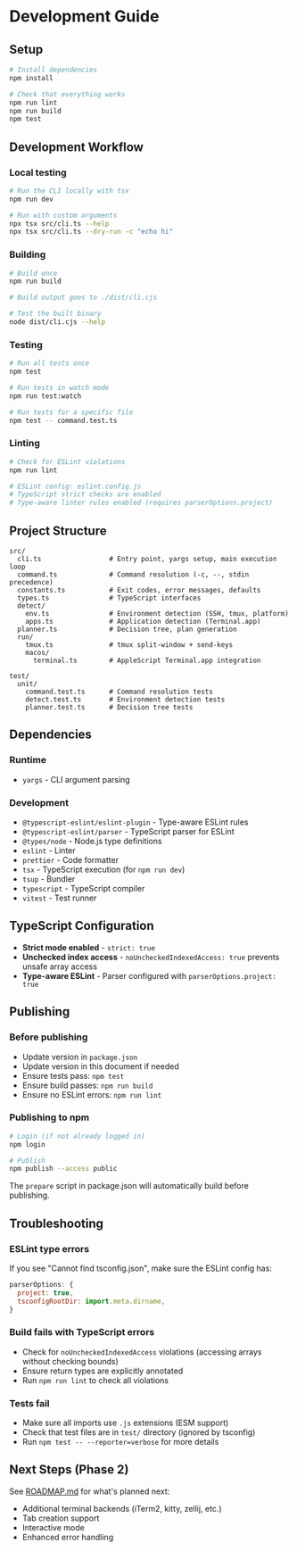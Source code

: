 # Development Guide

## Setup

```bash
# Install dependencies
npm install

# Check that everything works
npm run lint
npm run build
npm test
```

## Development Workflow

### Local testing

```bash
# Run the CLI locally with tsx
npm run dev

# Run with custom arguments
npx tsx src/cli.ts --help
npx tsx src/cli.ts --dry-run -c "echo hi"
```

### Building

```bash
# Build once
npm run build

# Build output goes to ./dist/cli.cjs

# Test the built binary
node dist/cli.cjs --help
```

### Testing

```bash
# Run all tests once
npm test

# Run tests in watch mode
npm run test:watch

# Run tests for a specific file
npm test -- command.test.ts
```

### Linting

```bash
# Check for ESLint violations
npm run lint

# ESLint config: eslint.config.js
# TypeScript strict checks are enabled
# Type-aware linter rules enabled (requires parserOptions.project)
```

## Project Structure

```
src/
  cli.ts                 # Entry point, yargs setup, main execution loop
  command.ts             # Command resolution (-c, --, stdin precedence)
  constants.ts           # Exit codes, error messages, defaults
  types.ts               # TypeScript interfaces
  detect/
    env.ts               # Environment detection (SSH, tmux, platform)
    apps.ts              # Application detection (Terminal.app)
  planner.ts             # Decision tree, plan generation
  run/
    tmux.ts              # tmux split-window + send-keys
    macos/
      terminal.ts        # AppleScript Terminal.app integration

test/
  unit/
    command.test.ts      # Command resolution tests
    detect.test.ts       # Environment detection tests
    planner.test.ts      # Decision tree tests
```

## Dependencies

### Runtime
- `yargs` - CLI argument parsing

### Development
- `@typescript-eslint/eslint-plugin` - Type-aware ESLint rules
- `@typescript-eslint/parser` - TypeScript parser for ESLint
- `@types/node` - Node.js type definitions
- `eslint` - Linter
- `prettier` - Code formatter
- `tsx` - TypeScript execution (for `npm run dev`)
- `tsup` - Bundler
- `typescript` - TypeScript compiler
- `vitest` - Test runner

## TypeScript Configuration

- **Strict mode enabled** - `strict: true`
- **Unchecked index access** - `noUncheckedIndexedAccess: true` prevents unsafe array access
- **Type-aware ESLint** - Parser configured with `parserOptions.project: true`

## Publishing

### Before publishing

- Update version in `package.json`
- Update version in this document if needed
- Ensure tests pass: `npm test`
- Ensure build passes: `npm run build`
- Ensure no ESLint errors: `npm run lint`

### Publishing to npm

```bash
# Login (if not already logged in)
npm login

# Publish
npm publish --access public
```

The `prepare` script in package.json will automatically build before publishing.

## Troubleshooting

### ESLint type errors

If you see "Cannot find tsconfig.json", make sure the ESLint config has:
```js
parserOptions: {
  project: true,
  tsconfigRootDir: import.meta.dirname,
}
```

### Build fails with TypeScript errors

- Check for `noUncheckedIndexedAccess` violations (accessing arrays without checking bounds)
- Ensure return types are explicitly annotated
- Run `npm run lint` to check all violations

### Tests fail

- Make sure all imports use `.js` extensions (ESM support)
- Check that test files are in `test/` directory (ignored by tsconfig)
- Run `npm test -- --reporter=verbose` for more details

## Next Steps (Phase 2)

See [ROADMAP.md](ROADMAP.md) for what's planned next:
- Additional terminal backends (iTerm2, kitty, zellij, etc.)
- Tab creation support
- Interactive mode
- Enhanced error handling
